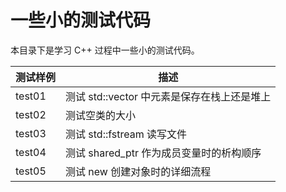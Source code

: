 # 一些小的测试代码

本目录下是学习 C++ 过程中一些小的测试代码。


| 测试样例 | 描述 |
| ---- | ---- |
| test01 | 测试 std::vector 中元素是保存在栈上还是堆上 |
| test02 | 测试空类的大小 |
| test03 | 测试 std::fstream 读写文件 |
| test04 | 测试 shared_ptr 作为成员变量时的析构顺序 |
| test05 | 测试 new 创建对象时的详细流程 |
